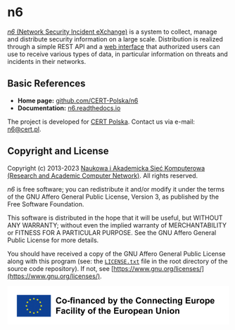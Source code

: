 # n6

[*n6* (Network Security Incident eXchange)](https://www.cert.pl/en/posts/2018/06/n6-released-as-open-source/)
is a system to collect, manage and distribute security information on a
large scale. Distribution is realized through a simple REST API and a
[web interface](https://n6portal.cert.pl/) that authorized users can use
to receive various types of data, in particular information on threats
and incidents in their networks.


## Basic References

- **Home page:** [github.com/CERT-Polska/n6](https://github.com/CERT-Polska/n6)
- **Documentation:** [n6.readthedocs.io](https://n6.readthedocs.io)

The project is developed for [CERT Polska](https://www.cert.pl/en/).
Contact us via e-mail: [n6@cert.pl](mailto:n6@cert.pl).


## Copyright and License

Copyright (c) 2013-2023
[Naukowa i Akademicka Sieć Komputerowa (Research and Academic Computer Network)](https://en.nask.pl/).
All rights reserved.

*n6* is free software; you can redistribute it and/or modify it under
the terms of the GNU Affero General Public License, Version 3, as
published by the Free Software Foundation.

This software is distributed in the hope that it will be useful,
but WITHOUT ANY WARRANTY; without even the implied warranty of
MERCHANTABILITY or FITNESS FOR A PARTICULAR PURPOSE. See the
GNU Affero General Public License for more details.

You should have received a copy of the GNU Affero General Public License
along with this program (see: the
[`LICENSE.txt`](https://github.com/CERT-Polska/n6/blob/master/LICENSE.txt)
file in the root directory of the source code repository). If not, see
[https://www.gnu.org/licenses/](https://www.gnu.org/licenses/).


![Co-financed by the Connecting Europe Facility of the European Union](.cef_logo.png)
